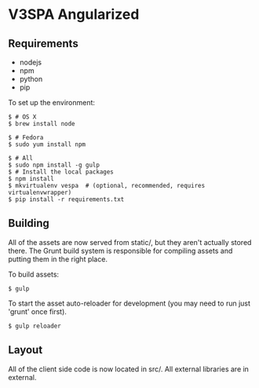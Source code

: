 V3SPA Angularized
=================

## Requirements

- nodejs
- npm
- python
- pip

To set up the environment:

    $ # OS X
    $ brew install node 

    $ # Fedora
    $ sudo yum install npm

    $ # All
    $ sudo npm install -g gulp
    $ # Install the local packages
    $ npm install
    $ mkvirtualenv vespa  # (optional, recommended, requires virtualenvwrapper)
    $ pip install -r requirements.txt

## Building 

All of the assets are now served from static/, but they aren't
actually stored there. The Grunt build system is responsible for
compiling assets and putting them in the right place.

To build assets:

    $ gulp

To start the asset auto-reloader for development (you may need to
run just 'grunt' once first).

    $ gulp reloader

## Layout

All of the client side code is now located in src/. All external
libraries are in external.
